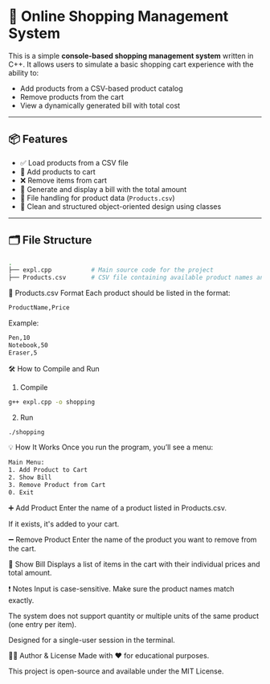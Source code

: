 # 🛒 Online Shopping Management System

This is a simple **console-based shopping management system** written in C++. It allows users to simulate a basic shopping cart experience with the ability to:

- Add products from a CSV-based product catalog
- Remove products from the cart
- View a dynamically generated bill with total cost

---

## 📦 Features

- ✅ Load products from a CSV file
- 🛒 Add products to cart
- ❌ Remove items from cart
- 💸 Generate and display a bill with the total amount
- 📂 File handling for product data (`Products.csv`)
- 🧾 Clean and structured object-oriented design using classes

---

## 🗂️ File Structure

```bash
.
├── expl.cpp           # Main source code for the project
├── Products.csv       # CSV file containing available product names and prices
```

🧾 Products.csv Format
Each product should be listed in the format:
```bash
ProductName,Price
```

Example:
```bash
Pen,10
Notebook,50
Eraser,5
```

🛠️ How to Compile and Run
1. Compile
```bash
g++ expl.cpp -o shopping
```

2. Run
```bash
./shopping
```

💡 How It Works
Once you run the program, you’ll see a menu:
```bash
Main Menu:
1. Add Product to Cart
2. Show Bill
3. Remove Product from Cart
0. Exit
```

➕ Add Product
Enter the name of a product listed in Products.csv.

If it exists, it's added to your cart.

➖ Remove Product
Enter the name of the product you want to remove from the cart.

📃 Show Bill
Displays a list of items in the cart with their individual prices and total amount.

❗ Notes
Input is case-sensitive. Make sure the product names match exactly.

The system does not support quantity or multiple units of the same product (one entry per item).

Designed for a single-user session in the terminal.

🧑‍💻 Author & License
Made with ❤️ for educational purposes.

This project is open-source and available under the MIT License.

